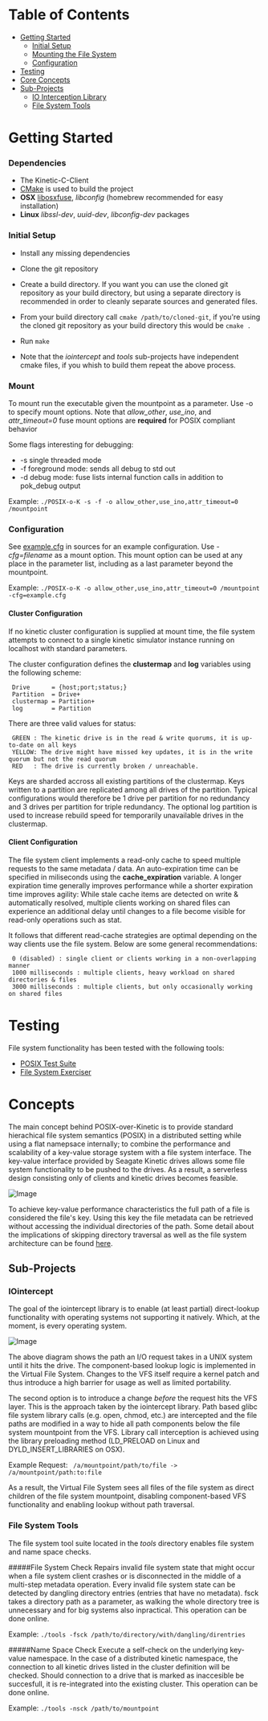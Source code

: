 # Table of Contents
  * [Getting Started](#getting-started)
    * [Initial Setup](#initial-setup)
    * [Mounting the File System](#mount)
    * [Configuration](#configuration)
  * [Testing](#testing)
  * [Core Concepts](#concepts)
  * [Sub-Projects](#sub-projects)  
    * [IO Interception Library](#iointercept)
    * [File System Tools](#file-system-tools)

# Getting Started
### Dependencies
+ The Kinetic-C-Client
+ [CMake](http://www.cmake.org) is used to build the project
+ **OSX** [libosxfuse](http://osxfuse.github.io), *libconfig* (homebrew recommended for easy installation) 
+ **Linux** *libssl-dev*, *uuid-dev*, *libconfig-dev* packages

### Initial Setup
+ Install any missing dependencies
+ Clone the git repository 
+ Create a build directory. If you want you can use the cloned git repository as your build directory, but using a separate directory is recommended in order to cleanly separate sources and generated files. 
+ From your build directory call `cmake /path/to/cloned-git`, if you're using the cloned git repository as your build directory this would be `cmake .` 
+ Run `make`

+ Note that the *iointercept* and *tools* sub-projects have independent cmake files, if you whish to build them repeat the above process. 

### Mount
To mount run the executable given the mountpoint as a parameter. Use -o to specify mount options. Note that *allow_other*, *use_ino*, and *attr_timeout=0* fuse mount options are **required** for POSIX compliant behavior

Some flags interesting for debugging: 
+ -s single threaded mode
+ -f foreground mode: sends all debug to std out 
+ -d debug mode: fuse lists internal function calls in addition to pok_debug output

Example: `./POSIX-o-K -s -f -o allow_other,use_ino,attr_timeout=0 /mountpoint` 


### Configuration

See [example.cfg](example.cfg) in sources for an example configuration. Use *-cfg=filename* as a mount option. This mount option can be used at any place in the parameter list, including as a last parameter beyond the mountpoint. 

Example: `./POSIX-o-K -o allow_other,use_ino,attr_timeout=0 /mountpoint -cfg=example.cfg` 

#### Cluster Configuration
If no kinetic cluster configuration is supplied at mount time, the file system attempts to connect to a single kinetic simulator instance running on localhost with standard parameters. 

The cluster configuration defines the **clustermap** and **log** variables using the following scheme:

     Drive      = {host;port;status;}
     Partition  = Drive+
     clustermap = Partition+
     log        = Partition 
     
There are three valid values for status: 
     
     GREEN : The kinetic drive is in the read & write quorums, it is up-to-date on all keys
     YELLOW: The drive might have missed key updates, it is in the write quorum but not the read quorum
     RED   : The drive is currently broken / unreachable. 

Keys are sharded accross all existing partitions of the clustermap. Keys written to a partition are replicated among all drives of the partition. Typical configurations would therefore be 1 drive per partition for no redundancy and 3 drives per partition for triple redundancy. The optional log partition is used to increase rebuild speed for temporarily unavailable drives in the clustermap. 

#### Client Configuration
The file system client implements a read-only cache to speed multiple requests to the same metadata / data. An auto-expiration time can be specified in miliseconds using the **cache_expiration** variable. A longer expiration time generally improves performance while a shorter expiration time improves agility: While stale cache items are detected on write & automatically resolved, multiple clients working on shared files can experience an additional delay until changes to a file become visible for read-only operations such as stat.

It follows that different read-cache strategies are optimal depending on the way clients use the file system. Below are some general recommendations: 
     
     0 (disabled) : single client or clients working in a non-overlapping manner
     1000 milliseconds : multiple clients, heavy workload on shared directories & files
     3000 milliseconds : multiple clients, but only occasionally working on shared files


# Testing
File system functionality has been tested with the following tools: 
+ [POSIX Test Suite](http://www.tuxera.com/community/posix-test-suite/)
+ [File System Exerciser](http://codemonkey.org.uk/projects/fsx/)


# Concepts 
The main concept behind POSIX-over-Kinetic is to provide standard hierachical file system semantics (POSIX) in a distributed setting while using a flat namepsace internally; to combine the performance and scalability of a key-value storage system with a file system interface. The key-value interface provided by Seagate Kinetic drives allows some file system functionality to be pushed to the drives. As a result, a serverless design consisting only of clients and kinetic drives becomes feasible. 

![Image](../../wiki/distributed-fs.png?raw=true)

To achieve key-value performance characteristics the full path of a file is considered the file's key. Using this key the file metadata can be retrieved without accessing the individual directories of the path. Some detail about the implications of skipping directory traversal as well as the file system architecture can be found [here](README_ARCH.md).


## Sub-Projects
### IOintercept 
The goal of the iointercept library is to enable (at least partial) direct-lookup functionality with operating systems not supporting it natively. Which, at the moment, is every operating system.

![Image](../../wiki/iopath.png?raw=true)

The above diagram shows the path an I/O request takes in a UNIX system until it hits the drive. The component-based lookup logic is implemented in the Virtual File System. Changes to the VFS itself require a kernel patch and thus introduce a high barrier for usage as well as limited portability. 

The second option is to introduce a change *before* the request hits the VFS layer. This is the approach taken by the iointercept library. Path based glibc file system library calls (e.g. open, chmod, etc.) are intercepted and the file paths are modified in a way to hide all path components below the file system mountpoint from the VFS. Library call interception is achieved using the library preloading method (LD_PRELOAD on Linux and DYLD_INSERT_LIBRARIES on OSX). 

Example Request: ` /a/mountpoint/path/to/file -> /a/mountpoint/path:to:file`

As a result, the Virtual File System sees all files of the file system as direct children of the file system mountpoint, disabling component-based VFS functionality and enabling lookup without path traversal. 


### File System Tools
The file system tool suite located in the *tools* directory enables file system and name space checks. 

#####File System Check 
Repairs invalid file system state that might occur when a file system client crashes or is disconnected in the middle of a multi-step metadata operation. Every invalid file system state can be detected by dangling directory entries (entries that have no metadata). fsck takes a directory path as a parameter, as walking the whole directory tree is unnecessary and for big systems also inpractical. This operation can be done online. 

Example: `./tools -fsck /path/to/directory/with/dangling/direntries` 

#####Name Space Check 
Execute a self-check on the underlying key-value namespace. In the case of a distributed kinetic namespace, the connection to all kinetic drives listed in the cluster definition will be checked. Should connection to a drive that is marked as inaccesible be succesfull, it is re-integrated into the existing cluster. This operation can be done online. 

Example: `./tools -nsck /path/to/mountpoint` 



